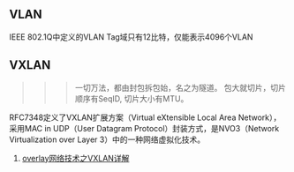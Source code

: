 ## VLAN

IEEE 802.1Q中定义的VLAN Tag域只有12比特，仅能表示4096个VLAN

## VXLAN

>>>一切万法，都由封包拆包始，名之为隧道。
>>>包大就切片，切片顺序有SeqID, 切片大小有MTU。

RFC7348定义了VXLAN扩展方案（Virtual eXtensible Local Area Network），采用MAC in UDP（User Datagram Protocol）封装方式，是NVO3（Network Virtualization over Layer 3）中的一种网络虚拟化技术。

1. [overlay网络技术之VXLAN详解](http://network.51cto.com/art/201312/425388.htm)
